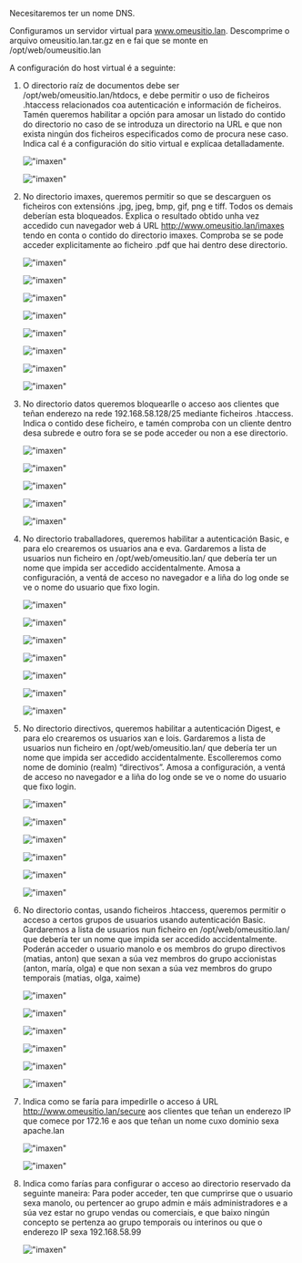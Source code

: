 Necesitaremos ter un nome  DNS. 

Configuramos un servidor virtual para www.omeusitio.lan. Descomprime o arquivo omeusitio.lan.tar.gz en  e fai que se monte en /opt/web/oumeusitio.lan

A configuración do host virtual é a seguinte:

1. O directorio raíz de documentos debe ser /opt/web/omeusitio.lan/htdocs, e debe permitir o uso de ficheiros .htaccess relacionados coa autenticación e información de ficheiros. Tamén queremos habilitar a opción para amosar un listado do contido do directorio no caso de se introduza un directorio na URL e que non exista ningún dos ficheiros especificados como de procura nese caso. Indica cal é a configuración do sitio virtual e explícaa detalladamente.

    !["imaxen"](./images/ej1/ej1.1.png)

    !["imaxen"](./images/ej1/ej1.2.png)

2. No directorio imaxes, queremos permitir so que se descarguen os ficheiros con extensións .jpg, jpeg, bmp, gif, png e tiff. Todos os demais deberían esta bloqueados.  Explica o resultado obtido unha vez accedido cun navegador web á URL http://www.omeusitio.lan/imaxes tendo en conta o contido do directorio imaxes. Comproba se se pode acceder explicitamente ao ficheiro .pdf que hai dentro dese directorio.

    !["imaxen"](./images/ej2/ej2.1.png)

    !["imaxen"](./images/ej2/ej2.2.png)

    !["imaxen"](./images/ej2/ej2.3.png)

    !["imaxen"](./images/ej2/ej2.4.png)

    !["imaxen"](./images/ej2/ej2.5.png)

    !["imaxen"](./images/ej2/ej2.6.png)

    !["imaxen"](./images/ej2/ej2.7.png)

    !["imaxen"](./images/ej2/ej2.8.png)

3. No directorio datos queremos bloquearlle o acceso aos clientes que teñan enderezo na rede 192.168.58.128/25 mediante ficheiros .htaccess. Indica o contido dese ficheiro, e tamén comproba con un cliente dentro desa subrede e outro fora se se pode acceder ou non a ese directorio.

    !["imaxen"](./images/ej3/ej3.1.png)

    !["imaxen"](./images/ej3/ej3.2.png)

    !["imaxen"](./images/ej3/ej3.3.png)

    !["imaxen"](./images/ej3/ej3.4.png)

    !["imaxen"](./images/ej3/ej3.5.png)

4. No directorio traballadores, queremos habilitar a autenticación Basic, e para elo crearemos os usuarios ana e eva. Gardaremos a lista de usuarios nun ficheiro en /opt/web/omeusitio.lan/ que debería ter un nome que impida ser accedido accidentalmente. Amosa a configuración, a ventá de acceso no navegador e a liña do log onde se ve o nome do usuario que fixo login.

    !["imaxen"](./images/ej4/ej4_1.png)

    !["imaxen"](./images/ej4/ej4_2.png)

    !["imaxen"](./images/ej4/ej4_3.png)

    !["imaxen"](./images/ej4/ej4_4.png)

    !["imaxen"](./images/ej4/ej4_5.png)

    !["imaxen"](./images/ej4/ej4_6.png)

    !["imaxen"](./images/ej4/ej4_7.png)

5. No directorio directivos, queremos habilitar a autenticación Digest, e para elo crearemos os usuarios xan e lois. Gardaremos a lista de usuarios nun ficheiro en /opt/web/omeusitio.lan/ que debería ter un nome que impida ser accedido accidentalmente. Escolleremos como nome de dominio (realm) “directivos”. Amosa a configuración, a ventá de acceso no navegador e a liña do log onde se ve o nome do usuario que fixo login.

    !["imaxen"](./images/ej5/ej5_1.png)

    !["imaxen"](./images/ej5/ej5_2.png)

    !["imaxen"](./images/ej5/ej5_3.png)

    !["imaxen"](./images/ej5/ej5_4.png)

    !["imaxen"](./images/ej5/ej5_5.png)

    !["imaxen"](./images/ej5/ej5_6.png)

6. No directorio contas, usando ficheiros .htaccess, queremos permitir o acceso a certos grupos de usuarios usando autenticación Basic. Gardaremos a lista de usuarios nun ficheiro en /opt/web/omeusitio.lan/ que debería ter un nome que impida ser accedido accidentalmente. Poderán acceder o usuario manolo e os membros do grupo directivos (matias, anton) que sexan a súa vez membros do grupo accionistas (anton, maría, olga) e que non sexan a súa vez membros do grupo temporais (matias, olga, xaime)

    !["imaxen"](./images/ej6/ej6_1.png)

    !["imaxen"](./images/ej6/ej6_2.png)

    !["imaxen"](./images/ej6/ej6_3.png)

    !["imaxen"](./images/ej6/ej6_4.png)

    !["imaxen"](./images/ej6/ej6_5.png)

    !["imaxen"](./images/ej6/ej6_6.png)

7. Indica como se faría para impedirlle o acceso á URL http://www.omeusitio.lan/secure aos clientes que teñan un enderezo IP que comece por 172.16 e aos que teñan un nome cuxo dominio sexa apache.lan

    !["imaxen"](./images/ej7/ej7_1.png)

    !["imaxen"](./images/ej7/ej7_2.png)

8. Indica como farías para configurar o acceso ao directorio reservado da seguinte maneira: Para poder acceder, ten que cumprirse que o usuario sexa manolo, ou pertencer ao grupo admin e máis administradores e a súa vez estar no grupo vendas ou comerciais, e que baixo ningún concepto se pertenza ao grupo temporais ou interinos ou que o enderezo IP sexa 192.168.58.99

    !["imaxen"](./images/ej8/ej8_1.png)